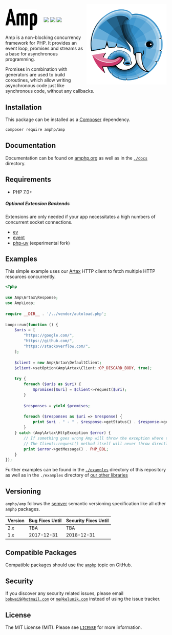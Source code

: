 <a href="https://amphp.org/">
  <img src="https://github.com/amphp/logo/blob/master/repos/amp-logo-with-margin.png?raw=true" width="250" align="right" alt="Amp Logo">
</a>

<a href="https://amphp.org/"><img alt="Amp" src="https://github.com/amphp/logo/blob/master/repos/amp-text.png?raw=true" width="100" valign="middle"></a>&nbsp;&nbsp;&nbsp;&nbsp;&nbsp;<a href="https://travis-ci.org/amphp/amp"><img src="https://img.shields.io/travis/amphp/amp/master.svg?style=flat-square" valign="middle"></a> <a href="https://coveralls.io/github/amphp/amp?branch=master"><img src="https://img.shields.io/coveralls/amphp/amp/master.svg?style=flat-square" valign="middle"></a> <a href="blob/master/LICENSE"><img src="https://img.shields.io/badge/license-MIT-blue.svg?style=flat-square" valign="middle"></a>

Amp is a non-blocking concurrency framework for PHP. It provides an event loop, promises and streams as a base for asynchronous programming.

Promises in combination with generators are used to build coroutines, which allow writing asynchronous code just like synchronous code, without any callbacks.

## Installation

This package can be installed as a [Composer](https://getcomposer.org/) dependency.

```bash
composer require amphp/amp
```

## Documentation

Documentation can be found on [amphp.org](https://amphp.org/) as well as in the [`./docs`](./docs) directory.

## Requirements

- PHP 7.0+

##### Optional Extension Backends

Extensions are only needed if your app necessitates a high numbers of concurrent socket connections.

- [ev](https://pecl.php.net/package/ev)
- [event](https://pecl.php.net/package/event)
- [php-uv](https://github.com/bwoebi/php-uv) (experimental fork)

## Examples

This simple example uses our [Artax](https://amphp.org/artax/) HTTP client to fetch multiple HTTP resources concurrently.

```php
<?php

use Amp\Artax\Response;
use Amp\Loop;

require __DIR__ . '/../vendor/autoload.php';

Loop::run(function () {
    $uris = [
        "https://google.com/",
        "https://github.com/",
        "https://stackoverflow.com/",
    ];

    $client = new Amp\Artax\DefaultClient;
    $client->setOption(Amp\Artax\Client::OP_DISCARD_BODY, true);

    try {
        foreach ($uris as $uri) {
            $promises[$uri] = $client->request($uri);
        }

        $responses = yield $promises;

        foreach ($responses as $uri => $response) {
            print $uri . " - " . $response->getStatus() . $response->getReason() . PHP_EOL;
        }
    } catch (Amp\Artax\HttpException $error) {
        // If something goes wrong Amp will throw the exception where the promise was yielded.
        // The Client::request() method itself will never throw directly, but returns a promise.
        print $error->getMessage() . PHP_EOL;
    }
});
```

Further examples can be found in the [`./examples`](./examples) directory of this repository as well as in the `./examples` directory of [our other libraries](https://github.com/amphp?utf8=%E2%9C%93&q=&type=public&language=php)

## Versioning

`amphp/amp` follows the [semver](http://semver.org/) semantic versioning specification like all other `amphp` packages.

| Version | Bug Fixes Until | Security Fixes Until |
| ------- | --------------- | -------------------- |
| 2.x     | TBA             | TBA                  |
| 1.x     | 2017-12-31      | 2018-12-31           |

## Compatible Packages

Compatible packages should use the [`amphp`](https://github.com/search?utf8=%E2%9C%93&q=topic%3Aamphp) topic on GitHub.

## Security

If you discover any security related issues, please email [`bobwei9@hotmail.com`](mailto:bobwei9@hotmail.com) or [`me@kelunik.com`](mailto:me@kelunik.com) instead of using the issue tracker.

## License

The MIT License (MIT). Please see [`LICENSE`](./LICENSE) for more information.
